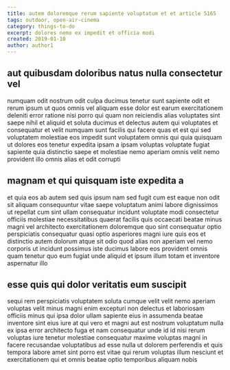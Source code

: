 ```yaml
---
title: autem doloremque rerum sapiente voluptatum et et article 5165
tags: outdoor, open-air-cinema
category: things-to-do
excerpt: dolores nemo ex impedit et officia modi
created: 2019-01-10
author: author1
---
```


## aut quibusdam doloribus natus nulla consectetur vel

numquam odit nostrum odit culpa ducimus tenetur sunt sapiente odit et rerum ipsum ut quos omnis vel aliquam esse dolor est earum exercitationem deleniti error ratione nisi porro qui quam non reiciendis alias voluptates sint saepe nihil et aliquid et soluta ducimus et delectus autem qui voluptates et consequatur et velit numquam sunt facilis qui facere quas et est qui sed voluptatem molestiae eos impedit sunt voluptatem omnis qui quia quisquam ut dolores eos tenetur expedita ipsam a ipsam voluptas voluptate fugiat sapiente quia distinctio saepe et molestiae nemo aperiam omnis velit nemo provident illo omnis alias et odit corrupti

## magnam et qui quisquam iste expedita a

et quia eos ab autem sed quis ipsum nam sed fugit cum est eaque non odit sit aliquam consequuntur vitae saepe voluptatum animi labore dignissimos ut repellat cum sint ullam consequatur incidunt voluptate modi consectetur officiis molestiae necessitatibus quaerat facilis quis occaecati beatae minus magni vel architecto exercitationem doloremque quo sint consequatur optio perspiciatis consequatur quasi optio asperiores magni iure quis eos et distinctio autem dolorum atque sit odio quod alias non aperiam vel nemo corporis ut incidunt possimus iste ducimus labore eos provident omnis quam tenetur quo eum fugiat unde aliquid et ipsum illum totam et inventore aspernatur illo

## esse quis qui dolor veritatis eum suscipit

sequi rem perspiciatis voluptatem soluta cumque velit velit nemo aperiam voluptas velit minus magni enim excepturi non delectus et laboriosam officiis minus qui ipsa dolor ullam sapiente eius in assumenda beatae inventore sint eius iure at qui vero et magni aut est nostrum voluptatum nulla ex ipsa error architecto fuga et nam consequatur unde id id nisi rerum voluptas iure tenetur molestiae consequatur maxime voluptas magni in facere recusandae voluptatibus ad esse nulla ut dolorem perferendis et quis tempora labore amet sint porro est vitae qui rerum voluptas illum nesciunt et exercitationem qui et omnis beatae optio temporibus aliquam nobis

